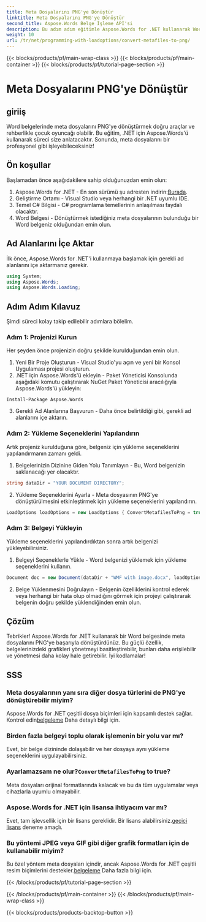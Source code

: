```yaml
---
title: Meta Dosyalarını PNG'ye Dönüştür
linktitle: Meta Dosyalarını PNG'ye Dönüştür
second_title: Aspose.Words Belge İşleme API'si
description: Bu adım adım eğitimle Aspose.Words for .NET kullanarak Word belgelerindeki meta dosyalarını kolayca PNG'ye dönüştürün. Belge yönetiminizi basitleştirin.
weight: 10
url: /tr/net/programming-with-loadoptions/convert-metafiles-to-png/
---
```


{{< blocks/products/pf/main-wrap-class >}}
{{< blocks/products/pf/main-container >}}
{{< blocks/products/pf/tutorial-page-section >}}

# Meta Dosyalarını PNG'ye Dönüştür

## giriiş

Word belgelerinde meta dosyalarını PNG'ye dönüştürmek doğru araçlar ve rehberlikle çocuk oyuncağı olabilir. Bu eğitim, .NET için Aspose.Words'ü kullanarak süreci size anlatacaktır. Sonunda, meta dosyalarını bir profesyonel gibi işleyebileceksiniz!

## Ön koşullar

Başlamadan önce aşağıdakilere sahip olduğunuzdan emin olun:

1.  Aspose.Words for .NET - En son sürümü şu adresten indirin:[Burada](https://releases.aspose.com/words/net/).
2. Geliştirme Ortamı - Visual Studio veya herhangi bir .NET uyumlu IDE.
3. Temel C# Bilgisi - C# programlama temellerinin anlaşılması faydalı olacaktır.
4. Word Belgesi - Dönüştürmek istediğiniz meta dosyalarının bulunduğu bir Word belgeniz olduğundan emin olun.

## Ad Alanlarını İçe Aktar

İlk önce, Aspose.Words for .NET'i kullanmaya başlamak için gerekli ad alanlarını içe aktarmanız gerekir.

```csharp
using System;
using Aspose.Words;
using Aspose.Words.Loading;
```

## Adım Adım Kılavuz

Şimdi süreci kolay takip edilebilir adımlara bölelim.

### Adım 1: Projenizi Kurun

Her şeyden önce projenizin doğru şekilde kurulduğundan emin olun.

1. Yeni Bir Proje Oluşturun - Visual Studio'yu açın ve yeni bir Konsol Uygulaması projesi oluşturun.
2. .NET için Aspose.Words'ü ekleyin - Paket Yöneticisi Konsolunda aşağıdaki komutu çalıştırarak NuGet Paket Yöneticisi aracılığıyla Aspose.Words'ü yükleyin:

```shell
Install-Package Aspose.Words
```

3. Gerekli Ad Alanlarına Başvurun - Daha önce belirtildiği gibi, gerekli ad alanlarını içe aktarın.

### Adım 2: Yükleme Seçeneklerini Yapılandırın

Artık projeniz kurulduğuna göre, belgeniz için yükleme seçeneklerini yapılandırmanın zamanı geldi.

1. Belgelerinizin Dizinine Giden Yolu Tanımlayın - Bu, Word belgenizin saklanacağı yer olacaktır.

```csharp
string dataDir = "YOUR DOCUMENT DIRECTORY";
```

2. Yükleme Seçeneklerini Ayarla - Meta dosyasının PNG'ye dönüştürülmesini etkinleştirmek için yükleme seçeneklerini yapılandırın.

```csharp
LoadOptions loadOptions = new LoadOptions { ConvertMetafilesToPng = true };
```

### Adım 3: Belgeyi Yükleyin

Yükleme seçeneklerini yapılandırdıktan sonra artık belgenizi yükleyebilirsiniz.

1. Belgeyi Seçeneklerle Yükle - Word belgenizi yüklemek için yükleme seçeneklerini kullanın.

```csharp
Document doc = new Document(dataDir + "WMF with image.docx", loadOptions);
```

2. Belge Yüklenmesini Doğrulayın - Belgenin özelliklerini kontrol ederek veya herhangi bir hata olup olmadığını görmek için projeyi çalıştırarak belgenin doğru şekilde yüklendiğinden emin olun.

## Çözüm

Tebrikler! Aspose.Words for .NET kullanarak bir Word belgesinde meta dosyalarını PNG'ye başarıyla dönüştürdünüz. Bu güçlü özellik, belgelerinizdeki grafikleri yönetmeyi basitleştirebilir, bunları daha erişilebilir ve yönetmesi daha kolay hale getirebilir. İyi kodlamalar!

## SSS

### Meta dosyalarının yanı sıra diğer dosya türlerini de PNG'ye dönüştürebilir miyim?
 Aspose.Words for .NET çeşitli dosya biçimleri için kapsamlı destek sağlar. Kontrol edin[belgeleme](https://reference.aspose.com/words/net/) Daha detaylı bilgi için.

### Birden fazla belgeyi toplu olarak işlemenin bir yolu var mı?
Evet, bir belge dizininde dolaşabilir ve her dosyaya aynı yükleme seçeneklerini uygulayabilirsiniz.

###  Ayarlamazsam ne olur?`ConvertMetafilesToPng` to true?
Meta dosyaları orijinal formatlarında kalacak ve bu da tüm uygulamalar veya cihazlarla uyumlu olmayabilir.

### Aspose.Words for .NET için lisansa ihtiyacım var mı?
 Evet, tam işlevsellik için bir lisans gereklidir. Bir lisans alabilirsiniz.[geçici lisans](https://purchase.aspose.com/temporary-license/) deneme amaçlı.

### Bu yöntemi JPEG veya GIF gibi diğer grafik formatları için de kullanabilir miyim?
 Bu özel yöntem meta dosyaları içindir, ancak Aspose.Words for .NET çeşitli resim biçimlerini destekler.[belgeleme](https://reference.aspose.com/words/net/) Daha fazla bilgi için.

{{< /blocks/products/pf/tutorial-page-section >}}

{{< /blocks/products/pf/main-container >}}
{{< /blocks/products/pf/main-wrap-class >}}

{{< blocks/products/products-backtop-button >}}
